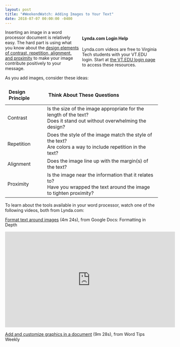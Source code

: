 ```yaml
---
layout: post
title: "#WeekendWatch: Adding Images to Your Text"
date: 2018-07-07 00:00:00 -0400
---
```

<div style="float: right; width: 250px;margin-left: 9px;" class="maroonbox">
<h4>Lynda.com Login Help</h4>
<p>Lynda.com videos are free to Virginia Tech students with your VT.EDU login. Start at <a href="http://lynda.vt.edu/" target="_blank">the VT.EDU login page</a> to access these resources.</p>
</div>
<p>Inserting an image in a word processor document is relatively easy. The hard part is using what you know about the <a href="https://tracigardner.github.io/CRAPdesign/" target="_blank">design elements of contrast, repetition, alignment, and proximity</a> to make your image contribute positively to your message.</p>
<p>As you add images, consider these ideas:</p>
<table>
<thead>
<tr>
<td style="padding: 12px;"><strong>Design Principle</strong></td>
<td style="padding: 12px;"><strong>Think About These Questions</strong></td>
</tr>
</thead>
<tr>
<td>Contrast</td>
<td>Is the size of the image appropriate for the length of the text?<br />
Does it stand out without overwhelming the design?</td>
</tr>
<tr>
<td>Repetition</td>
<td>Does the style of the image match the style of the text?<br />
Are colors a way to include repetition in the text?</td>
</tr>
<tr>
<td>Alignment</td>
<td>Does the image line up with the margin(s) of the text?</td>
</tr>
<tr>
<td>Proximity</td>
<td>Is the image near the information that it relates to?<br />
Have you wrapped the text around the image to tighten proximity?</td>
</tr>
</table>
<p>To learn about the tools available in your word processor, watch one of the following videos, both from Lynda.com:</p>
<p><a href="https://www.lynda.com/Google-Docs-tutorials/Format-text-around-images/706916/751224-4.html" target="_blank">Format text around images</a> (4m 24s), from Google Docs: Formatting in Depth</p>
<p><iframe width='560' height='315' src='https://www.lynda.com/player/embed/751224?fs=3&w=560&h=315&ps=paused&utm_medium=referral&utm_source=embed+video&utm_campaign=ldc-website&utm_content=vid-751224' mozallowfullscreen='true' webkitallowfullscreen='true' allowfullscreen='true' frameborder='0'></iframe></p>
<p><a href="https://www.lynda.com/Word-tutorials/Add-customize-graphics-document/571619/637618-4.html?org=vt.edu" target="_blank">Add and customize graphics in a document</a> (9m 28s), from Word Tips Weekly</p>
